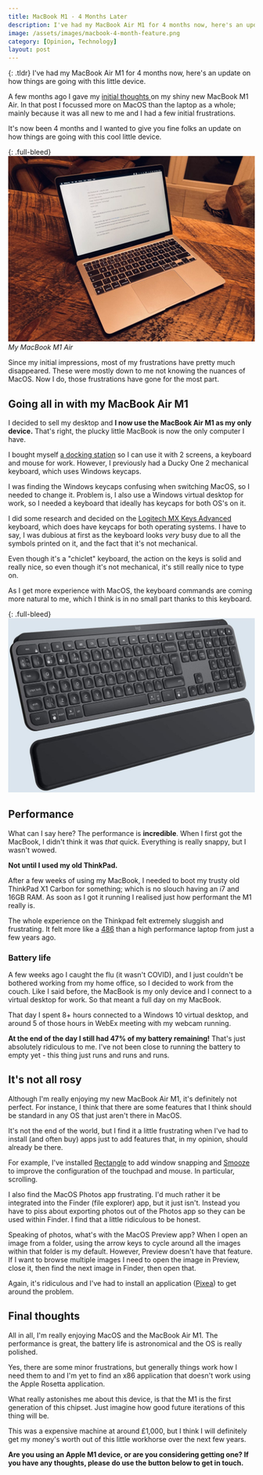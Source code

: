 ```yaml
---
title: MacBook M1 - 4 Months Later
description: I've had my MacBook Air M1 for 4 months now, here's an update on how things are going with this little device.
image: /assets/images/macbook-4-month-feature.png
category: [Opinion, Technology]
layout: post
---
```

{: .tldr}
I've had my MacBook Air M1 for 4 months now, here's an update on how things are going with this little device.

A few months ago I gave my [initial thoughts ](/a-windows-users-first-impressions-of-macos/) on my shiny new MacBook M1 Air. In that post I focussed more on MacOS than the laptop as a whole; mainly because it was all new to me and I had a few initial frustrations.

It's now been 4 months and I wanted to give you fine folks an update on how things are going with this cool little device.

{: .full-bleed}
![MacBook on Table](/assets/images/macbook-m1-air-on-table.jpg)
*My MacBook M1 Air*

Since my initial impressions, most of my frustrations have pretty much disappeared. These were mostly down to me not knowing the nuances of MacOS. Now I do, those frustrations have gone for the most part.

## Going all in with my MacBook Air M1
I decided to sell my desktop and **I now use the MacBook Air M1 as my only device.** That's right, the plucky little MacBook is now the only computer I have.

I bought myself [a docking station](https://amzn.to/3jzKsC6) so I can use it with 2 screens, a keyboard and mouse for work. However, I previously had a Ducky One 2 mechanical keyboard, which uses Windows keycaps.

I was finding the Windows keycaps confusing when switching MacOS, so I needed to change it. Problem is, I also use a Windows virtual desktop for work, so I needed a keyboard that ideally has keycaps for both OS's on it.

I did some research and decided on the [Logitech MX Keys Advanced](https://amzn.to/3otFIjE) keyboard, which does have keycaps for both operating systems. I have to say, I was dubious at first as the keyboard looks _very_ busy due to all the symbols printed on it, and the fact that it's not mechanical.

Even though it's a "chiclet" keyboard, the action on the keys is solid and really nice, so even though it's not mechanical, it's still really nice to type on.

As I get more experience with MacOS, the keyboard commands are coming more natural to me, which I think is in no small part thanks to this keyboard.

{: .full-bleed}
![Logitech MX Keys Advanced keyboard](/assets/images/logitech-mx-keys.jpg)

## Performance
What can I say here? The performance is **incredible**. When I first got the MacBook, I didn't think it was _that_ quick. Everything is really snappy, but I wasn't wowed.

**Not until I used my old ThinkPad.**

After a few weeks of using my MacBook, I needed to boot my trusty old ThinkPad X1 Carbon for something; which is no slouch having an i7 and 16GB RAM. As soon as I got it running I realised just how performant the M1 really is.

The whole experience on the Thinkpad felt extremely sluggish and frustrating. It felt more like a [486](https://en.wikipedia.org/wiki/I486) than a high performance laptop from just a few years ago.

### Battery life
A few weeks ago I caught the flu (it wasn't COVID), and I just couldn't be bothered working from my home office, so I decided to work from the couch. Like I said before, the MacBook is my only device and I connect to a virtual desktop for work. So that meant a full day on my MacBook.

That day I spent 8+ hours connected to a Windows 10 virtual desktop, and around 5 of those hours in WebEx meeting with my webcam running.

**At the end of the day I still had 47% of my battery remaining!** That's just absolutely ridiculous to me. I've not been close to running the battery to empty yet - this thing just runs and runs and runs.

## It's not all rosy
Although I'm really enjoying my new MacBook Air M1, it's definitely not perfect. For instance, I think that there are some features that I think should be standard in any OS that just aren't there in MacOS.

It's not the end of the world, but I find it a little frustrating when I've had to install (and often buy) apps just to add features that, in my opinion, should already be there.

For example, I've installed [Rectangle](https://rectangleapp.com/) to add window snapping and [Smooze](https://smooze.co/) to improve the configuration of the touchpad and mouse. In particular, scrolling.

I also find the MacOS Photos app frustrating. I'd much rather it be integrated into the Finder (file explorer) app, but it just isn't. Instead you have to piss about exporting photos out of the Photos app so they can be used within Finder. I find that a little ridiculous to be honest.

Speaking of photos, what's with the MacOS Preview app? When I open an image from a folder, using the arrow keys to cycle around all the images within that folder is my default. However, Preview doesn't have that feature. If I want to browse multiple images I need to open the image in Preview, close it, then find the next image in Finder, then open that.

Again, it's ridiculous and I've had to install an application ([Pixea](https://www.imagetasks.com/pixea/)) to get around the problem.

## Final thoughts
All in all, I'm really enjoying MacOS and the MacBook Air M1. The performance is great, the battery life is astronomical and the OS is really polished.

Yes, there are some minor frustrations, but generally things work how I need them to and I'm yet to find an x86 application that doesn't work using the Apple Rosetta application.

What really astonishes me about this device, is that the M1 is the first generation of this chipset. Just imagine how good future iterations of this thing will be.

This was a expensive machine at around £1,000, but I think I will definitely get my money's worth out of this little workhorse over the next few years.

**Are you using an Apple M1 device, or are you considering getting one? If you have any thoughts, please do use the button below to get in touch.**
